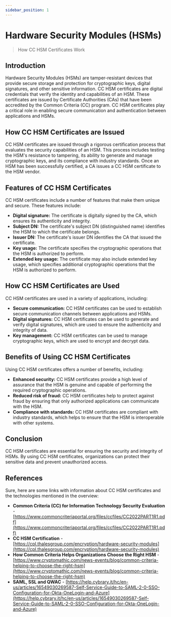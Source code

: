 ```yaml
---
sidebar_position: 1
---
```


# Hardware Security Modules (HSMs)

> How CC HSM Certificates Work

## Introduction

Hardware Security Modules (HSMs) are tamper-resistant devices that provide secure storage and protection for cryptographic keys, digital signatures, and other sensitive information. CC HSM certificates are digital credentials that verify the identity and capabilities of an HSM. These certificates are issued by Certificate Authorities (CAs) that have been accredited by the Common Criteria (CC) program. CC HSM certificates play a critical role in enabling secure communication and authentication between applications and HSMs.

## How CC HSM Certificates are Issued

CC HSM certificates are issued through a rigorous certification process that evaluates the security capabilities of an HSM. This process includes testing the HSM's resistance to tampering, its ability to generate and manage cryptographic keys, and its compliance with industry standards. Once an HSM has been successfully certified, a CA issues a CC HSM certificate to the HSM vendor.

## Features of CC HSM Certificates

CC HSM certificates include a number of features that make them unique and secure. These features include:

* **Digital signature:** The certificate is digitally signed by the CA, which ensures its authenticity and integrity.
* **Subject DN:** The certificate's subject DN (distinguished name) identifies the HSM to which the certificate belongs.
* **Issuer DN:** The certificate's issuer DN identifies the CA that issued the certificate.
* **Key usage:** The certificate specifies the cryptographic operations that the HSM is authorized to perform.
* **Extended key usage:** The certificate may also include extended key usage, which specifies additional cryptographic operations that the HSM is authorized to perform.

## How CC HSM Certificates are Used

CC HSM certificates are used in a variety of applications, including:

* **Secure communication:** CC HSM certificates can be used to establish secure communication channels between applications and HSMs.
* **Digital signatures:** CC HSM certificates can be used to generate and verify digital signatures, which are used to ensure the authenticity and integrity of data.
* **Key management:** CC HSM certificates can be used to manage cryptographic keys, which are used to encrypt and decrypt data.

## Benefits of Using CC HSM Certificates

Using CC HSM certificates offers a number of benefits, including:

* **Enhanced security:** CC HSM certificates provide a high level of assurance that the HSM is genuine and capable of performing the required cryptographic operations.
* **Reduced risk of fraud:** CC HSM certificates help to protect against fraud by ensuring that only authorized applications can communicate with the HSM.
* **Compliance with standards:** CC HSM certificates are compliant with industry standards, which helps to ensure that the HSM is interoperable with other systems.

## Conclusion

CC HSM certificates are essential for ensuring the security and integrity of HSMs. By using CC HSM certificates, organizations can protect their sensitive data and prevent unauthorized access.

## References
Sure, here are some links with information about CC HSM certificates and the technologies mentioned in the overview:

* **Common Criteria (CC) for Information Technology Security Evaluation** - [https://www.commoncriteriaportal.org/files/ccfiles/CC2022PART1R1.pdf](https://www.commoncriteriaportal.org/files/ccfiles/CC2022PART1R1.pdf)
* **CC HSM Certification** - [https://cpl.thalesgroup.com/encryption/hardware-security-modules](https://cpl.thalesgroup.com/encryption/hardware-security-modules)
* **How Common Criteria Helps Organizations Choose the Right HSM** - [https://www.cryptomathic.com/news-events/blog/common-criteria-helping-to-choose-the-right-hsm](https://www.cryptomathic.com/news-events/blog/common-criteria-helping-to-choose-the-right-hsm)
* **SAML, SSL and QWAC** - [https://help.cybrary.it/hc/en-us/articles/16549030269587-Self-Service-Guide-to-SAML-2-0-SSO-Configuration-for-Okta-OneLogin-and-Azure](https://help.cybrary.it/hc/en-us/articles/16549030269587-Self-Service-Guide-to-SAML-2-0-SSO-Configuration-for-Okta-OneLogin-and-Azure)